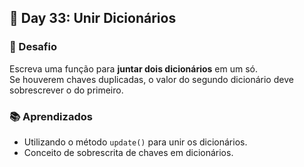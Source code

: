 ## 📅 Day 33: Unir Dicionários

### 🧩 Desafio  
Escreva uma função para **juntar dois dicionários** em um só.  
Se houverem chaves duplicadas, o valor do segundo dicionário deve sobrescrever o do primeiro.

### 📚 Aprendizados

- Utilizando o método `update()` para unir os dicionários.
- Conceito de sobrescrita de chaves em dicionários.
